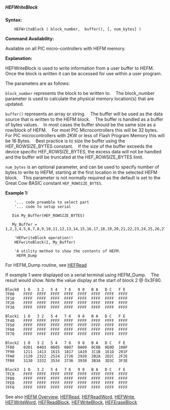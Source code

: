 <div class="section">

<div class="titlepage">

<div>

<div>

##### <span id="hefwriteblock"></span>HEFWriteBlock

</div>

</div>

</div>

<span class="strong">**Syntax:**</span>

``` screen
    HEFWriteBlock ( block_number,  buffer(), [, num_bytes] )
```

<span class="strong">**Command Availability:**</span>

Available on all PIC micro-controllers with HEFM memory.

<span class="strong">**Explanation:**</span>  
  
HEFWriteBlock is used to write information from a user buffer to
HEFM.    Once the block is written it can be accessed for use within a
user program.  
  
The parameters are as follows:  
  
`block_number` represents the block to be written to.    The
block\_number parameter is used to calculate the physical memory
location(s) that are updated.  
  
`buffer()` represents an array or string.    The buffer will be used as
the data source that is written to the HEFM block.    The buffer is
handled as a buffer of bytes values.    In most cases the buffer should
be the same size as a row/block of HEFM.    For most PIC
Microcontrollers this will be 32 bytes.    For PIC microcontrollers with
2KW or less of Flash Program Memory this will be 16 Bytes.    Best
practice is to size the buffer using the HEF\_ROWSIZE\_BYTES
constant.    If the size of the buffer exceeds the device specific
HEF\_ROWSIZE\_BYTES, the excess data will not be handled and the buffer
will be truncated at the HEF\_ROWSIZE\_BYTES limit.     
  
`num_bytes` is an optional parameter, and can be used to specify number
of bytes to write to HEFM, starting at the first location in the
selected HEFM block.    This parameter is not normally required as the
default is set to the Great Cow BASIC constant `HEF_ROWSIZE_BYTES`.  
  
<span class="strong">**Example 1:**</span>

``` screen
    '... code preamble to select part
    '... code to setup serial

   Dim My_Buffer(HEF_ROWSIZE_BYTES)

   My_Buffer = 1,2,3,4,5,6,7,8,9,10,11,12,13,14,15,16,17,18,19,20,21,22,23,24,25,26,27,28,29,30,31,32

    'HEFwriteBlock operation!!
    HEFwriteBlock(2, My_Buffer)

    'A utility method to show the contents of HEFM.
     HEFM_Dump
```

For HEFM\_Dump routine, see
<a href="hefread" class="link" title="HEFRead">HEFRead</a>  
  
If example 1 were displayed on a serial terminal using HEFM\_Dump.   
The result would show. Note the value display at the start of block 2 @
0x3F80.

``` screen
Block0  1 0   3 2   5 4   7 6   9 8   B A   D C   F E
7F00    FFFF  FFFF  FFFF  FFFF  FFFF  FFFF  FFFF  FFFF
7F10    FFFF  FFFF  FFFF  FFFF  FFFF  FFFF  FFFF  FFFF
7F20    FFFF  FFFF  FFFF  FFFF  FFFF  FFFF  FFFF  FFFF
7F30    FFFF  FFFF  FFFF  FFFF  FFFF  FFFF  FFFF  FFFF

Block1  1 0   3 2   5 4   7 6   9 8   B A   D C   F E
7F40    FFFF  FFFF  FFFF  FFFF  FFFF  FFFF  FFFF  FFFF
7F50    FFFF  FFFF  FFFF  FFFF  FFFF  FFFF  FFFF  FFFF
7F60    FFFF  FFFF  FFFF  FFFF  FFFF  FFFF  FFFF  FFFF
7F70    FFFF  FFFF  FFFF  FFFF  FFFF  FFFF  FFFF  FFFF

Block2  1 0   3 2   5 4   7 6   9 8   B A   D C   F E
7F80    0201  0403  0605  0807  0A09  0C0B  0E0D  100F
7F90    1211  1413  1615  1817  1A19  1C1B  1E1D  201F
7FA0    2120  2322  2524  2726  2928  2B2A  2D2C  2F2E
7FB0    3130  3332  3534  3736  3938  3B3A  3D3C  3F3E

Block3  1 0   3 2   5 4   7 6   9 8   B A   D C   F E
7FC0    FFFF  FFFF  FFFF  FFFF  FFFF  FFFF  FFFF  FFFF
7FD0    FFFF  FFFF  FFFF  FFFF  FFFF  FFFF  FFFF  FFFF
7FE0    FFFF  FFFF  FFFF  FFFF  FFFF  FFFF  FFFF  FFFF
7FF0    FFFF  FFFF  FFFF  FFFF  FFFF  FFFF  FFFF  FFFF
```

  
  
See also
<a href="hefm_overview" class="link" title="HEFM Overview">HEFM Overview</a>,
<a href="hefread" class="link" title="HEFRead">HEFRead</a>,
<a href="hefreadword" class="link" title="HEFReadWord">HEFReadWord</a>,
<a href="hefwrite" class="link" title="HEFWrite">HEFWrite</a>,
<a href="hefwriteword" class="link" title="HEFWriteWord">HEFWriteWord</a>,
<a href="hefreadblock" class="link" title="HEFReadBlock">HEFReadBlock</a>,
<a href="hefwriteblock" class="link" title="HEFWriteBlock">HEFWriteBlock</a>,
<a href="heferaseblock" class="link" title="HEFEraseBlock">HEFEraseBlock</a>

</div>
